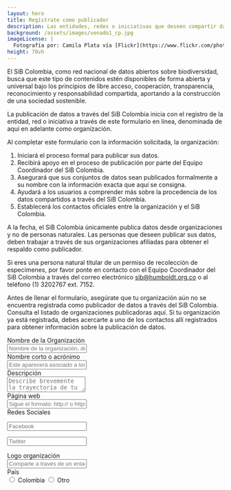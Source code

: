 ```yaml
---
layout: hero
title: Regístrate como publicador
description: Las entidades, redes o iniciativas que deseen compartir datos e información a través del SiB Colombia, pueden registrarse aquí para solicitar el aval como socio publicador.
background: /assets/images/venado1_cp.jpg
imageLicense: |
  Fotografía por: Camila Plata vía [Flickr](https://www.flickr.com/photos/camisilver/6792589953/)
height: 70vh
---
```



El SiB Colombia, como red nacional de datos abiertos sobre biodiversidad, busca que este tipo de contenidos estén disponibles de forma abierta y universal bajo los principios de libre acceso, cooperación, transparencia, reconocimiento y responsabilidad compartida, aportando a la construcción de una sociedad sostenible.

La publicación de datos a través del SiB Colombia inicia con el registro de la entidad, red o iniciativa a través de este formulario en línea, denominada de aquí en adelante como organización.

Al completar este formulario con la información solicitada, la organización:

  1. Iniciará el proceso formal para publicar sus datos.
  2. Recibirá apoyo en el proceso de publicación por parte del Equipo Coordinador del SiB Colombia.
  3. Asegurará que sus conjuntos de datos sean publicados formalmente a su nombre con la información exacta que aquí se consigna.
  4. Ayudará a los usuarios a comprender más sobre la procedencia de los datos compartidos a través del SiB Colombia.
  5. Establecerá los contactos oficiales entre la organización y el SiB Colombia.

A la fecha, el SiB Colombia únicamente publica datos desde organizaciones y no de personas naturales. Las personas que deseen publicar sus datos, deben trabajar a través de sus organizaciones afiliadas para obtener el respaldo como publicador.

Si eres una persona natural titular de un permiso de recolección de especímenes, por favor ponte en contacto con el Equipo Coordinador del SiB Colombia a través del correo electrónico sib@humboldt.org.co o al teléfono (1) 3202767 ext. 7152.

Antes de llenar el formulario, asegúrate que tu organización aún no se encuentra registrada como publicador de datos a través del SiB Colombia. Consulta el listado de organizaciones publicadoras aquí. Si tu organización ya está registrada, debes acercarte a uno de los contactos allí registrados para obtener información sobre la publicación de datos.



<div class="field">
  <label class="label">Nombre de la Organización</label>
  <div class="control">
    <input class="input" type="text" placeholder="Nombre de la organización, de preferencia el registrado en la personería jurídica">
  </div>
</div>

<div class="field">
  <label class="label">Nombre corto o acrónimo</label>
  <div class="control">
    <input class="input" type="text" placeholder="Este aparecerá asociado a los datos en la plataforma de publicación">
  </div>
</div>

<div class="field">
  <label class="label">Descripción</label>
  <div class="control">
    <textarea class="textarea" placeholder="Describe brevemente la trayectoria de tu organización en relación a la misión del SiB Colombia (ej.: colecciones biológicas custodiadas, enfoque de investigación, gestión de información sobre biodiversidad, etc.) Esta descripción aparecerá en el perfil de la organización como socio publicador"></textarea>
  </div>
</div>

<div class="field">
  <label class="label">Página web</label>
  <div class="control">
    <input class="input" type="text" placeholder="Sigue el formato: http:// o https:// + direccion_web. Ej.: https://sibcolombia.net/">
  </div>
</div>


<div class="field is-horizontal">
  <div class="field-label is-normal">
    <label class="label">Redes Sociales</label>
  </div>	
  <div class="field-body">	
    <div class="field">
      <p class="control is-expanded has-icons-left">
        <input class="input" type="text" placeholder="Facebook">
        <span class="icon is-small is-left">
          <i class="fas fa-user"></i>
        </span>
      </p>
    </div>	  
    <div class="field">
      <p class="control is-expanded has-icons-left">
        <input class="input" type="text" placeholder="Twitter">
        <span class="icon is-small is-left">
          <i class="fas fa-user"></i>
        </span>
      </p>
    </div>
  </div>
</div>

<div class="field">
  <label class="label">Logo organización</label>
  <div class="control">
    <input class="input" type="text" placeholder="Comparte a través de un enlace web el logo de tu organización. Puede ser un enlace a una página web o a un repositorio como Google Drive, Dropbox o similar. (Verifique que sea posible ingresar al archivo sin ningún tipo de credencial y que el archivo se encuentre en uno de los siguientes formatos: .png, .pdf, .svg, .eps. .ai) Ej.: http://my.organization.org/images/logo.png">
  </div>
</div>

<div class="field is-horizontal">
  <div class="field-label">
    <label class="label">País</label>
  </div>
  <div class="field-body">
    <div class="field is-narrow">
      <div class="control">
        <label class="radio">
          <input type="radio" name="member">
          Colombia
        </label>
        <label class="radio">
          <input type="radio" name="member">
          Otro
        </label>
      </div>
    </div>
  </div>
</div>







 
